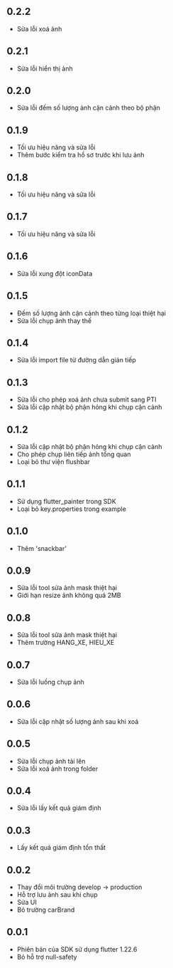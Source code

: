 ## 0.2.2
 - Sửa lỗi xoá ảnh
## 0.2.1
 - Sửa lỗi hiển thị ảnh
## 0.2.0
 - Sửa lỗi đếm số lượng ảnh cận cảnh theo bộ phận
## 0.1.9
 - Tối ưu hiệu năng và sửa lỗi
 - Thêm bước kiểm tra hồ sơ trước khi lưu ảnh
## 0.1.8
 - Tối ưu hiệu năng và sửa lỗi
## 0.1.7
 - Tối ưu hiệu năng và sửa lỗi
## 0.1.6
 - Sửa lỗi xung đột iconData
## 0.1.5
 - Đếm số lượng ảnh cận cảnh theo từng loại thiệt hại
 - Sửa lỗi chụp ảnh thay thế 
## 0.1.4
 - Sửa lỗi import file từ đường dẫn gián tiếp
## 0.1.3
 - Sửa lỗi cho phép xoá ảnh chưa submit sang PTI
 - Sửa lỗi cập nhật bộ phận hỏng khi chụp cận cảnh 
## 0.1.2
 - Sửa lỗi cập nhật bộ phận hỏng khi chụp cận cảnh
 - Cho phép chụp liên tiếp ảnh tổng quan
 - Loại bỏ thư viện flushbar 
## 0.1.1
 - Sử dụng flutter_painter trong SDK
 - Loại bỏ key.properties trong example
## 0.1.0
 - Thêm 'snackbar'
## 0.0.9
 - Sửa lỗi tool sửa ảnh mask thiệt hại
 - Giới hạn resize ảnh không quá 2MB
## 0.0.8
 - Sửa lỗi tool sửa ảnh mask thiệt hại
 - Thêm trường HANG_XE, HIEU_XE
## 0.0.7
 - Sửa lỗi luồng chụp ảnh
## 0.0.6
 - Sửa lỗi cập nhật số lượng ảnh sau khi xoá
## 0.0.5
 - Sửa lỗi chụp ảnh tải lên
 - Sửa lỗi xoá ảnh trong folder 
## 0.0.4
 - Sửa lỗi lấy kết quả giám định
## 0.0.3
 - Lấy kết quả giám định tổn thất
## 0.0.2
 - Thay đổi môi trường develop -> production
 - Hỗ trợ lưu ảnh sau khi chụp
 - Sửa UI
 - Bỏ trường carBrand
## 0.0.1
 - Phiên bản của SDK sử dụng flutter 1.22.6
 - Bỏ hỗ trợ null-safety
